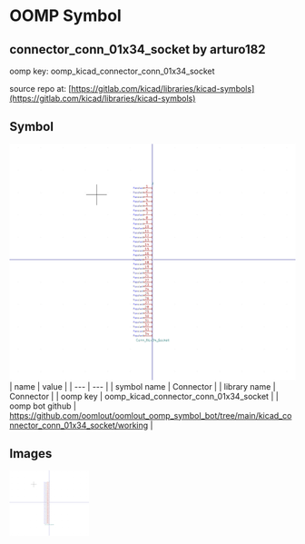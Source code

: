 # OOMP Symbol  
## connector_conn_01x34_socket  by arturo182  
  
oomp key: oomp_kicad_connector_conn_01x34_socket  
  
source repo at: [https://gitlab.com/kicad/libraries/kicad-symbols](https://gitlab.com/kicad/libraries/kicad-symbols)  
## Symbol  
  
[![working.png](working_600.png)](working.png)  
| name | value | 
| --- | --- | 
| symbol name | Connector | 
| library name | Connector | 
| oomp key | oomp_kicad_connector_conn_01x34_socket | 
| oomp bot github | https://github.com/oomlout/oomlout_oomp_symbol_bot/tree/main/kicad_connector_conn_01x34_socket/working | 
## Images  
  
[![working.png](working_140.png)](working.png)  
